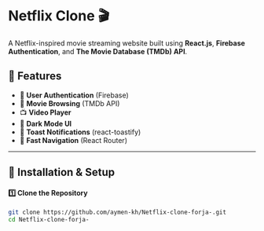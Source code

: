 # Netflix Clone 🎬

A Netflix-inspired movie streaming website built using **React.js**, **Firebase Authentication**, and **The Movie Database (TMDb) API**.

## 🚀 Features
- 🔐 **User Authentication** (Firebase)
- 🎥 **Movie Browsing** (TMDb API)
- 📺 **Video Player**
- 🌙 **Dark Mode UI**
- 🍿 **Toast Notifications** (react-toastify)
- 🏃 **Fast Navigation** (React Router)

---

## 📌 Installation & Setup
#### **1️⃣ Clone the Repository**
```sh
git clone https://github.com/aymen-kh/Netflix-clone-forja-.git
cd Netflix-clone-forja-
